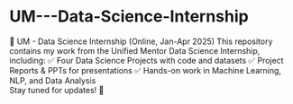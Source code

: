 # UM---Data-Science-Internship
📌 UM - Data Science Internship (Online, Jan-Apr 2025) 
This repository contains my work from the Unified Mentor Data Science Internship, including: 
✅ Four Data Science Projects with code and datasets 
✅ Project Reports &amp; PPTs for presentations 
✅ Hands-on work in Machine Learning, NLP, and Data Analysis  
Stay tuned for updates! 🚀
